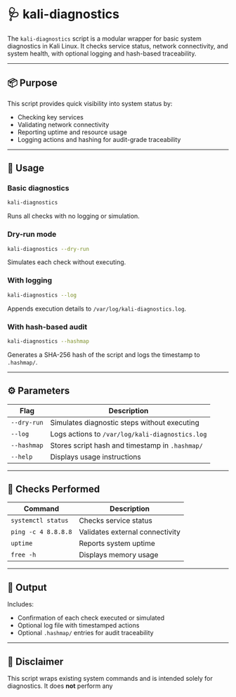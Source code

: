 # 🩺 kali-diagnostics

The `kali-diagnostics` script is a modular wrapper for basic system diagnostics in Kali Linux. It checks service status, network connectivity, and system health, with optional logging and hash-based traceability.

---

## 📦 Purpose

This script provides quick visibility into system status by:
- Checking key services
- Validating network connectivity
- Reporting uptime and resource usage
- Logging actions and hashing for audit-grade traceability

---

## 🚀 Usage

### Basic diagnostics

```bash
kali-diagnostics
```

Runs all checks with no logging or simulation.

### Dry-run mode

```bash
kali-diagnostics --dry-run
```

Simulates each check without executing.

### With logging

```bash
kali-diagnostics --log
```

Appends execution details to `/var/log/kali-diagnostics.log`.

### With hash-based audit

```bash
kali-diagnostics --hashmap
```

Generates a SHA-256 hash of the script and logs the timestamp to `.hashmap/`.

---

## ⚙️ Parameters

| Flag         | Description                                                  |
|--------------|--------------------------------------------------------------|
| `--dry-run`  | Simulates diagnostic steps without executing                 |
| `--log`      | Logs actions to `/var/log/kali-diagnostics.log`              |
| `--hashmap`  | Stores script hash and timestamp in `.hashmap/`              |
| `--help`     | Displays usage instructions                                  |

---

## 🔧 Checks Performed

| Command                 | Description                          |
|-------------------------|--------------------------------------|
| `systemctl status`      | Checks service status                |
| `ping -c 4 8.8.8.8`     | Validates external connectivity      |
| `uptime`                | Reports system uptime                |
| `free -h`               | Displays memory usage                |

---

## 📁 Output

Includes:
- Confirmation of each check executed or simulated
- Optional log file with timestamped actions
- Optional `.hashmap/` entries for audit traceability

---

## 📢 Disclaimer

This script wraps existing system commands and is intended solely for diagnostics. It does **not** perform any 
